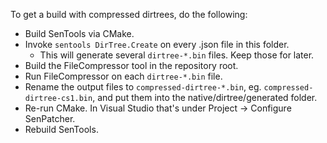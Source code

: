To get a build with compressed dirtrees, do the following:
- Build SenTools via CMake.
- Invoke `sentools DirTree.Create` on every .json file in this folder.
  - This will generate several `dirtree-*.bin` files. Keep those for later.
- Build the FileCompressor tool in the repository root.
- Run FileCompressor on each `dirtree-*.bin` file.
- Rename the output files to `compressed-dirtree-*.bin`, eg. `compressed-dirtree-cs1.bin`, and put them into the native/dirtree/generated folder.
- Re-run CMake. In Visual Studio that's under Project -> Configure SenPatcher.
- Rebuild SenTools.
